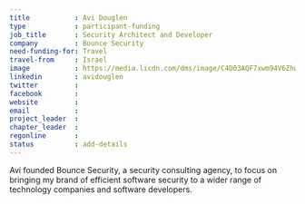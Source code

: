 ```yaml
---
title           : Avi Douglen
type            : participant-funding
job_title       : Security Architect and Developer
company         : Bounce Security
need-funding-for: Travel
travel-from     : Israel
image           : https://media.licdn.com/dms/image/C4D03AQF7xwm94V6Zhw/profile-displayphoto-shrink_800_800/0?e=1529935200&v=beta&t=hhF3gwfqcZ5U-U5hIHNgE8kY6LUCJs5pL70dRkbujd0
linkedin        : avidouglen
twitter         :
facebook        :
website         :
email           :
project_leader  :
chapter_leader  :
regonline       :
status          : add-details
---
```


Avi  founded Bounce Security, a security consulting agency, to focus on bringing my brand of efficient software security to a wider range of technology companies and software developers.
